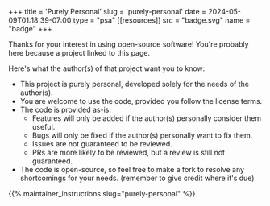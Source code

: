 +++
title = 'Purely Personal'
slug = 'purely-personal'
date = 2024-05-09T01:18:39-07:00
type = "psa"
[[resources]]
  src = "badge.svg"
  name = "badge"
+++

Thanks for your interest in using open-source software! You're probably here
because a project linked to this page.

Here's what the author(s) of that project want you to know:
 - This project is purely personal, developed solely for the needs of the
   author(s).
 - You are welcome to use the code, provided you follow the license terms.
 - The code is provided as-is.
    - Features will only be added if the author(s) personally consider them useful.
    - Bugs will only be fixed if the author(s) personally want to fix them.
    - Issues are not guaranteed to be reviewed.
    - PRs are more likely to be reviewed, but a review is still not guaranteed.
 - The code is open-source, so feel free to make a fork to resolve any
   shortcomings for your needs. (remember to give credit where it's due)

{{% maintainer_instructions slug="purely-personal" %}}